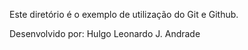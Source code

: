 Este diretório é o exemplo de utilização do Git e Github.

Desenvolvido por: Hulgo Leonardo J. Andrade